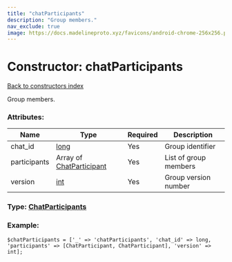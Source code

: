 ```yaml
---
title: "chatParticipants"
description: "Group members."
nav_exclude: true
image: https://docs.madelineproto.xyz/favicons/android-chrome-256x256.png
---
```

# Constructor: chatParticipants  
[Back to constructors index](/API_docs/constructors/index.html)



Group members.

### Attributes:

| Name     |    Type       | Required | Description |
|----------|---------------|----------|-------------|
|chat\_id|[long](/API_docs/types/long.html) | Yes|Group identifier|
|participants|Array of [ChatParticipant](/API_docs/types/ChatParticipant.html) | Yes|List of group members|
|version|[int](/API_docs/types/int.html) | Yes|Group version number|



### Type: [ChatParticipants](/API_docs/types/ChatParticipants.html)


### Example:

```
$chatParticipants = ['_' => 'chatParticipants', 'chat_id' => long, 'participants' => [ChatParticipant, ChatParticipant], 'version' => int];
```  
